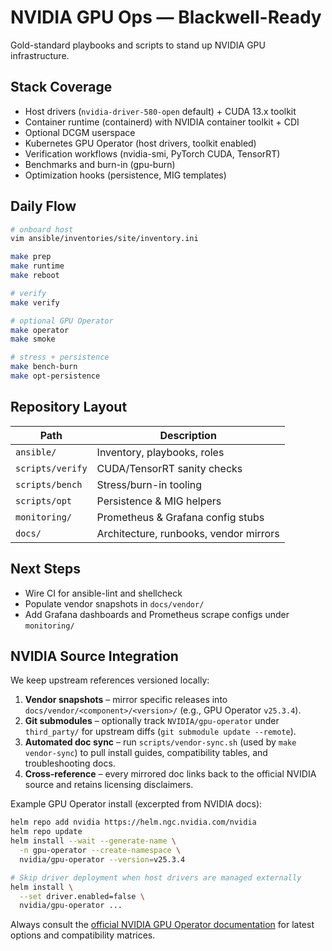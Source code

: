 # NVIDIA GPU Ops — Blackwell-Ready

Gold-standard playbooks and scripts to stand up NVIDIA GPU infrastructure.

## Stack Coverage

* Host drivers (`nvidia-driver-580-open` default) + CUDA 13.x toolkit
* Container runtime (containerd) with NVIDIA container toolkit + CDI
* Optional DCGM userspace
* Kubernetes GPU Operator (host drivers, toolkit enabled)
* Verification workflows (nvidia-smi, PyTorch CUDA, TensorRT)
* Benchmarks and burn-in (gpu-burn)
* Optimization hooks (persistence, MIG templates)

## Daily Flow

```bash
# onboard host
vim ansible/inventories/site/inventory.ini

make prep
make runtime
make reboot

# verify
make verify

# optional GPU Operator
make operator
make smoke

# stress + persistence
make bench-burn
make opt-persistence
```

## Repository Layout

| Path | Description |
| --- | --- |
| `ansible/` | Inventory, playbooks, roles |
| `scripts/verify` | CUDA/TensorRT sanity checks |
| `scripts/bench` | Stress/burn-in tooling |
| `scripts/opt` | Persistence & MIG helpers |
| `monitoring/` | Prometheus & Grafana config stubs |
| `docs/` | Architecture, runbooks, vendor mirrors |

## Next Steps

- Wire CI for ansible-lint and shellcheck
- Populate vendor snapshots in `docs/vendor/`
- Add Grafana dashboards and Prometheus scrape configs under `monitoring/`

## NVIDIA Source Integration

We keep upstream references versioned locally:

1. **Vendor snapshots** – mirror specific releases into `docs/vendor/<component>/<version>/` (e.g., GPU Operator `v25.3.4`).
2. **Git submodules** – optionally track `NVIDIA/gpu-operator` under `third_party/` for upstream diffs (`git submodule update --remote`).
3. **Automated doc sync** – run `scripts/vendor-sync.sh` (used by `make vendor-sync`) to pull install guides, compatibility tables, and troubleshooting docs.
4. **Cross-reference** – every mirrored doc links back to the official NVIDIA source and retains licensing disclaimers.

Example GPU Operator install (excerpted from NVIDIA docs):

```bash
helm repo add nvidia https://helm.ngc.nvidia.com/nvidia
helm repo update
helm install --wait --generate-name \
  -n gpu-operator --create-namespace \
  nvidia/gpu-operator --version=v25.3.4

# Skip driver deployment when host drivers are managed externally
helm install \
  --set driver.enabled=false \
  nvidia/gpu-operator ...
```

Always consult the [official NVIDIA GPU Operator documentation](https://docs.nvidia.com/datacenter/cloud-native/gpu-operator/latest/getting-started.html) for latest options and compatibility matrices.
